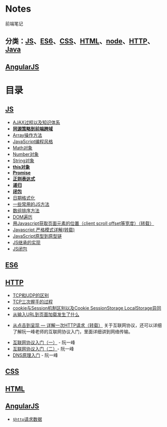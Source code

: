 # Notes

前端笔记  
## 分类：[JS](#js)、[ES6](#es6)、[CSS](#css)、[HTML](#html)、[node](#node)、[HTTP](#http)、[Java](#java)
## [AngularJS](#AngularJS)



# 目录

## <span id="js">[JS](/JS/README.md)</span>

* [AJAX过程以及知识体系](/JS/AJAX使用详细介绍.md)
* [**同源策略到前端跨域**](/JS/同源策略到前端跨域.md)
* [Array操作方法](/JS/Array操作方法.md)
* [JavaScript编程风格](/JS/Javascript编程风格.md)
* [Math对象](/JS/Math对象.md)
* [Number对象](/JS/Number对象.md)
* [String对象](/JS/String对象.md)
* [**this对象**](/JS/this对象.md)
* [**Promise**](/JS/Promise.md)
* [**正则表达式**](/JS/正则表达式.md)
* [**递归**](/JS/递归.md)
* [**闭包**](/JS/闭包.md)
* [日期格式化](/JS/日期格式化.md)
* [一些常用的JS方法](/JS/一些常用的JS方法.md)
* [数组排序方法](http://www.cnblogs.com/dong-xu/p/7088447.html)
* [DOM遍历](/JS/DOM遍历.md)
* [用Javascript获取页面元素的位置（client scroll offset等宽度）（转载）](http://www.ruanyifeng.com/blog/2009/09/find_element_s_position_using_javascript.html)
* [Javascript 严格模式详解(转载)](http://www.zyy1217.com/2017/04/20/Javascript%20%E4%B8%A5%E6%A0%BC%E6%A8%A1%E5%BC%8F%E8%AF%A6%E8%A7%A3/)
* [JavaScript原型到原型链](/JS/js从原型到原型链.md)
* [JS继承的实现](/JS/继承.md)
* [JS闭包](/JS/闭包.md)




## <span id="es6">[ES6](/ES6/README.md)</span>


## <span id="http">[HTTP](/HTTP/README.md)</span>

- [TCP和UDP的区别](/HTTP/TCP和UDP.md)
- [TCP三次握手的过程](/HTTP/TCP三次握手.md)
- [cookie与Session机制区别以及Cookie SessionStorage LocalStorage异同](/HTTP/cookie与Session的区别.md)
- [从输入URL到页面加载发生了什么](https://segmentfault.com/a/1190000006879700)
* [从点击到呈现 — 详解一次HTTP请求（转载）](http://www.zyy1217.com/2017/03/01/%E4%BB%8E%E7%82%B9%E5%87%BB%E5%88%B0%E5%91%88%E7%8E%B0%20%E2%80%94%20%E8%AF%A6%E8%A7%A3%E4%B8%80%E6%AC%A1HTTP%E8%AF%B7%E6%B1%82/)
关于互联网协议，还可以详细了解阮一峰老师的互联网协议入门，里面详细讲到网络传输。
- [互联网协议入门（一）](http://www.ruanyifeng.com/blog/2012/05/internet_protocol_suite_part_i.html) - 阮一峰
- [互联网协议入门（二）](http://www.ruanyifeng.com/blog/2012/06/internet_protocol_suite_part_ii.html)- 阮一峰
- [DNS原理入门](http://www.ruanyifeng.com/blog/2016/06/dns.html) - 阮一峰 

## <span id="css">[CSS](CSS/README.md)</span>





## <span id="html">[HTML](/HTML/README.md)</span>



## <span id="AngularJS">[AngularJS](Angular.js/README.md)</span>


- [`$http`请求数据]($http请求数据.md)











